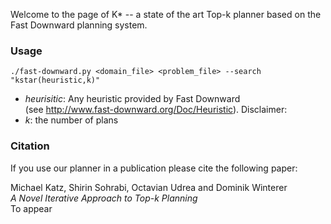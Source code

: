 Welcome to the page of K\* -- a state of the art Top-k planner based on the 
Fast Downward planning system.

### Usage ###

```
./fast-downward.py <domain_file> <problem_file> --search "kstar(heuristic,k)"
```
* _heurisitic_:  Any heuristic provided by Fast Downward    
(see http://www.fast-downward.org/Doc/Heuristic). Disclaimer:
* _k_: the number of plans

### Citation ###
If you use our planner in a publication please cite the following paper:

Michael Katz, Shirin Sohrabi, Octavian Udrea and Dominik Winterer  
_A Novel Iterative Approach to Top-k Planning_  
To appear